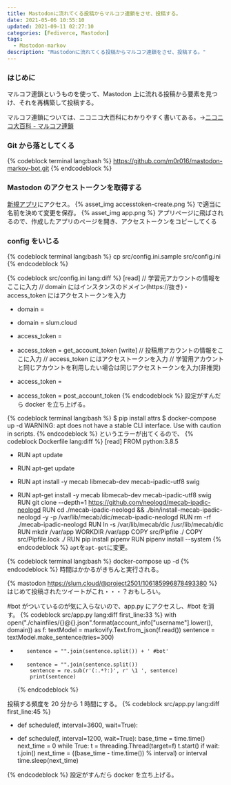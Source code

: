 ```yaml
---
title: Mastodonに流れてくる投稿からマルコフ連鎖をさせ、投稿する。
date: 2021-05-06 10:55:10
updated: 2021-09-11 02:27:10
categories: [Fediverce, Mastodon]
tags:
  - Mastodon-markov
description: "Mastodonに流れてくる投稿からマルコフ連鎖をさせ、投稿する。"
---
```


### はじめに

マルコフ連鎖というものを使って、Mastodon 上に流れる投稿から要素を見つけ、それを再構築して投稿する。

マルコフ連鎖については、ニコニコ大百科にわかりやすく書いてある。→[ニコニコ大百科 - マルコフ連鎖](https://dic.nicovideo.jp/a/%E3%83%9E%E3%83%AB%E3%82%B3%E3%83%95%E9%80%A3%E9%8E%96)

<!-- more -->
<!-- toc -->

### Git から落としてくる

{% codeblock terminal lang:bash %}
https://github.com/m0r016/mastodon-markov-bot.git
{% endcodeblock %}

### Mastodon のアクセストークンを取得する

[新規アプリ](https://slum.cloud/settings/applications/new)にアクセス。
{% asset_img accesstoken-create.png %}
で適当に名前を決めて変更を保存。
{% asset_img app.png %}
アプリページに飛ばされるので、作成したアプリのページを開き、アクセストークンをコピーしてくる

### config をいじる

{% codeblock terminal lang:bash %}
cp src/config.ini.sample src/config.ini
{% endcodeblock %}

{% codeblock src/config.ini lang:diff %}
[read]
// 学習元アカウントの情報をここに入力
// domain にはインスタンスのドメイン(https://抜き)・access_token にはアクセストークンを入力

- domain =

* domain = slum.cloud

- access_token =

* access_token = get_account_token
  [write]
  // 投稿用アカウントの情報をここに入力
  // access_token にはアクセストークンを入力
  // 学習用アカウントと同じアカウントを利用したい場合は同じアクセストークンを入力(非推奨)

- access_token =

* access_token = post_account_token
  {% endcodeblock %}
  設定がすんだら docker を立ち上げる。

{% codeblock terminal lang:bash %}
$ pip install attrs
$ docker-compose up -d
WARNING: apt does not have a stable CLI interface. Use with caution in scripts.
{% endcodeblock %}
というエラーが出てくるので、
{% codeblock Dockerfile lang:diff %}
[read]
FROM python:3.8.5

- RUN apt update

* RUN apt-get update

- RUN apt install -y mecab libmecab-dev mecab-ipadic-utf8 swig

* RUN apt-get install -y mecab libmecab-dev mecab-ipadic-utf8 swig
  RUN git clone --depth=1 https://github.com/neologd/mecab-ipadic-neologd
  RUN cd ./mecab-ipadic-neologd && ./bin/install-mecab-ipadic-neologd -y -p /var/lib/mecab/dic/mecab-ipadic-neologd
  RUN rm -rf ./mecab-ipadic-neologd
  RUN ln -s /var/lib/mecab/dic /usr/lib/mecab/dic
  RUN mkdir /var/app
  WORKDIR /var/app
  COPY src/Pipfile ./
  COPY src/Pipfile.lock ./
  RUN pip install pipenv
  RUN pipenv install --system
  {% endcodeblock %}
  `apt`を`apt-get`に変更。

{% codeblock terminal lang:bash %}
docker-compose up -d
{% endcodeblock %}
時間はかかるがきちんと実行される。

{% mastodon https://slum.cloud/@project2501/106185996878493380 %}
はじめて投稿されたツイートがこれ・・・？おもしろい。

#bot がついているのが気に入らないので、app.py にアクセスし、#bot を消す。
{% codeblock src/app.py lang:diff first_line:33 %}
with open("./chainfiles/{}@{}.json".format(account_info["username"].lower(), domain)) as f:
textModel = markovify.Text.from_json(f.read())
sentence = textModel.make_sentence(tries=300)

-        sentence = "".join(sentence.split()) + ' #bot'

*        sentence = "".join(sentence.split())
          sentence = re.sub(r'(:.*?:)', r' \1 ', sentence)
          print(sentence)
  {% endcodeblock %}

投稿する頻度を 20 分から 1 時間にする。
{% codeblock src/app.py lang:diff first_line:45 %}

- def schedule(f, interval=3600, wait=True):

* def schedule(f, interval=1200, wait=True):
  base_time = time.time()
  next_time = 0
  while True:
  t = threading.Thread(target=f)
  t.start()
  if wait:
  t.join()
  next_time = ((base_time - time.time()) % interval) or interval
  time.sleep(next_time)

{% endcodeblock %}
設定がすんだら docker を立ち上げる。
